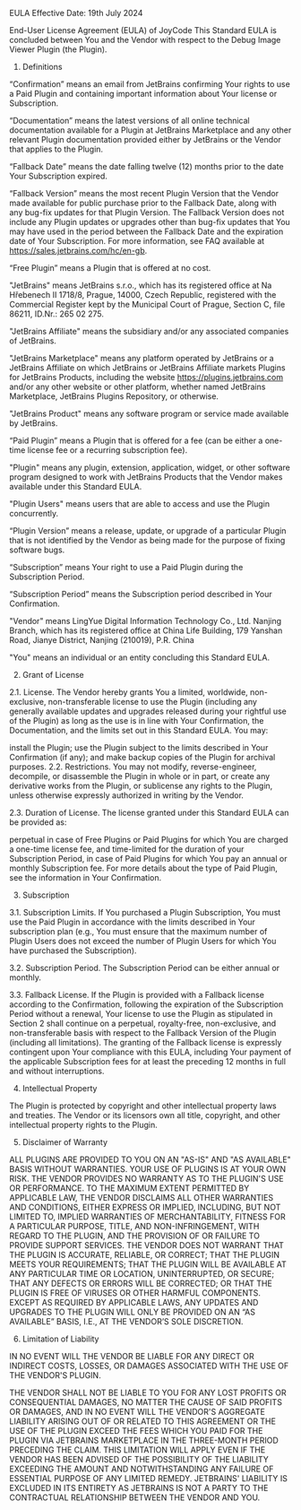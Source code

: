 EULA
Effective Date: 19th July 2024

End-User License Agreement (EULA) of JoyCode
This Standard EULA is concluded between You and the Vendor with respect to the Debug Image Viewer Plugin (the Plugin).

1. Definitions

“Confirmation” means an email from JetBrains confirming Your rights to use a Paid Plugin and containing important information about Your license or Subscription.

“Documentation” means the latest versions of all online technical documentation available for a Plugin at JetBrains Marketplace and any other relevant Plugin documentation provided either by JetBrains or the Vendor that applies to the Plugin.

“Fallback Date” means the date falling twelve (12) months prior to the date Your Subscription expired.

“Fallback Version” means the most recent Plugin Version that the Vendor made available for public purchase prior to the Fallback Date, along with any bug-fix updates for that Plugin Version. The Fallback Version does not include any Plugin updates or upgrades other than bug-fix updates that You may have used in the period between the Fallback Date and the expiration date of Your Subscription. For more information, see FAQ available at https://sales.jetbrains.com/hc/en-gb.

“Free Plugin” means a Plugin that is offered at no cost.

"JetBrains" means JetBrains s.r.o., which has its registered office at Na Hřebenech II 1718/8, Prague, 14000, Czech Republic, registered with the Commercial Register kept by the Municipal Court of Prague, Section C, file 86211, ID.Nr.: 265 02 275.

"JetBrains Affiliate" means the subsidiary and/or any associated companies of JetBrains.

"JetBrains Marketplace" means any platform operated by JetBrains or a JetBrains Affiliate on which JetBrains or JetBrains Affiliate markets Plugins for JetBrains Products, including the website https://plugins.jetbrains.com and/or any other website or other platform, whether named JetBrains Marketplace, JetBrains Plugins Repository, or otherwise.

"JetBrains Product" means any software program or service made available by JetBrains.

“Paid Plugin” means a Plugin that is offered for a fee (can be either a one-time license fee or a recurring subscription fee).

"Plugin" means any plugin, extension, application, widget, or other software program designed to work with JetBrains Products that the Vendor makes available under this Standard EULA.

"Plugin Users" means users that are able to access and use the Plugin concurrently.

“Plugin Version” means a release, update, or upgrade of a particular Plugin that is not identified by the Vendor as being made for the purpose of fixing software bugs.

“Subscription” means Your right to use a Paid Plugin during the Subscription Period.

“Subscription Period” means the Subscription period described in Your Confirmation.

"Vendor" means LingYue Digital Information Technology Co., Ltd. Nanjing Branch, which has its registered office at China Life Building, 179 Yanshan Road, Jianye District, Nanjing (210019), P.R. China

"You" means an individual or an entity concluding this Standard EULA.

2. Grant of License

2.1. License. The Vendor hereby grants You a limited, worldwide, non-exclusive, non-transferable license to use the Plugin (including any generally available updates and upgrades released during your rightful use of the Plugin) as long as the use is in line with Your Confirmation, the Documentation, and the limits set out in this Standard EULA. You may:

install the Plugin;
use the Plugin subject to the limits described in Your Confirmation (if any); and
make backup copies of the Plugin for archival purposes.
2.2. Restrictions. You may not modify, reverse-engineer, decompile, or disassemble the Plugin in whole or in part, or create any derivative works from the Plugin, or sublicense any rights to the Plugin, unless otherwise expressly authorized in writing by the Vendor.

2.3. Duration of License. The license granted under this Standard EULA can be provided as:

perpetual in case of Free Plugins or Paid Plugins for which You are charged a one-time license fee, and
time-limited for the duration of your Subscription Period, in case of Paid Plugins for which You pay an annual or monthly Subscription fee.
For more details about the type of Paid Plugin, see the information in Your Confirmation.

3. Subscription

3.1. Subscription Limits. If You purchased a Plugin Subscription, You must use the Paid Plugin in accordance with the limits described in Your subscription plan (e.g., You must ensure that the maximum number of Plugin Users does not exceed the number of Plugin Users for which You have purchased the Subscription).

3.2. Subscription Period. The Subscription Period can be either annual or monthly.

3.3. Fallback License. If the Plugin is provided with a Fallback license according to the Confirmation, following the expiration of the Subscription Period without a renewal, Your license to use the Plugin as stipulated in Section 2 shall continue on a perpetual, royalty-free, non-exclusive, and non-transferable basis with respect to the Fallback Version of the Plugin (including all limitations). The granting of the Fallback license is expressly contingent upon Your compliance with this EULA, including Your payment of the applicable Subscription fees for at least the preceding 12 months in full and without interruptions.

4. Intellectual Property

The Plugin is protected by copyright and other intellectual property laws and treaties. The Vendor or its licensors own all title, copyright, and other intellectual property rights to the Plugin.

5. Disclaimer of Warranty

ALL PLUGINS ARE PROVIDED TO YOU ON AN "AS-IS" AND "AS AVAILABLE" BASIS WITHOUT WARRANTIES. YOUR USE OF PLUGINS IS AT YOUR OWN RISK. THE VENDOR PROVIDES NO WARRANTY AS TO THE PLUGIN'S USE OR PERFORMANCE. TO THE MAXIMUM EXTENT PERMITTED BY APPLICABLE LAW, THE VENDOR DISCLAIMS ALL OTHER WARRANTIES AND CONDITIONS, EITHER EXPRESS OR IMPLIED, INCLUDING, BUT NOT LIMITED TO, IMPLIED WARRANTIES OF MERCHANTABILITY, FITNESS FOR A PARTICULAR PURPOSE, TITLE, AND NON-INFRINGEMENT, WITH REGARD TO THE PLUGIN, AND THE PROVISION OF OR FAILURE TO PROVIDE SUPPORT SERVICES. THE VENDOR DOES NOT WARRANT THAT THE PLUGIN IS ACCURATE, RELIABLE, OR CORRECT; THAT THE PLUGIN MEETS YOUR REQUIREMENTS; THAT THE PLUGIN WILL BE AVAILABLE AT ANY PARTICULAR TIME OR LOCATION, UNINTERRUPTED, OR SECURE; THAT ANY DEFECTS OR ERRORS WILL BE CORRECTED; OR THAT THE PLUGIN IS FREE OF VIRUSES OR OTHER HARMFUL COMPONENTS. EXCEPT AS REQUIRED BY APPLICABLE LAWS, ANY UPDATES AND UPGRADES TO THE PLUGIN WILL ONLY BE PROVIDED ON AN “AS AVAILABLE” BASIS, I.E., AT THE VENDOR’S SOLE DISCRETION.

6. Limitation of Liability

IN NO EVENT WILL THE VENDOR BE LIABLE FOR ANY DIRECT OR INDIRECT COSTS, LOSSES, OR DAMAGES ASSOCIATED WITH THE USE OF THE VENDOR'S PLUGIN.

THE VENDOR SHALL NOT BE LIABLE TO YOU FOR ANY LOST PROFITS OR CONSEQUENTIAL DAMAGES, NO MATTER THE CAUSE OF SAID PROFITS OR DAMAGES, AND IN NO EVENT WILL THE VENDOR'S AGGREGATE LIABILITY ARISING OUT OF OR RELATED TO THIS AGREEMENT OR THE USE OF THE PLUGIN EXCEED THE FEES WHICH YOU PAID FOR THE PLUGIN VIA JETBRAINS MARKETPLACE IN THE THREE-MONTH PERIOD PRECEDING THE CLAIM. THIS LIMITATION WILL APPLY EVEN IF THE VENDOR HAS BEEN ADVISED OF THE POSSIBILITY OF THE LIABILITY EXCEEDING THE AMOUNT AND NOTWITHSTANDING ANY FAILURE OF ESSENTIAL PURPOSE OF ANY LIMITED REMEDY. JETBRAINS' LIABILITY IS EXCLUDED IN ITS ENTIRETY AS JETBRAINS IS NOT A PARTY TO THE CONTRACTUAL RELATIONSHIP BETWEEN THE VENDOR AND YOU.
